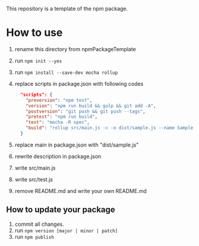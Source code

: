 This repository is a template of the npm package.

# How to use

1. rename this directory from npmPackageTemplate
1. run `npm init --yes`
1. run `npm install --save-dev mocha rollup`
1. replace scripts in package.json with following codes
    ```json
      "scripts": {
        "preversion": "npm test",
        "version": "npm run build && gulp && git add -A",
        "postversion": "git push && git push --tags",
        "pretest": "npm run build",
        "test": "mocha -R spec",
        "build": "rollup src/main.js -c -o dist/sample.js --name Sample"
      }
    ```

1. replace main in package.json with "dist/sample.js"
1. rewrite description in package.json
1. write src/main.js
1. write src/test.js
1. remove README.md and write your own README.md

## How to update your package

1. commit all changes.
1. run `npm version [major | minor | patch]`
1. run `npm publish`
